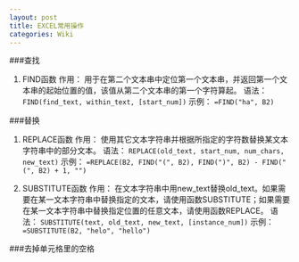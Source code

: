```yaml
---
layout: post
title: EXCEL常用操作
categories: Wiki
---
```


###查找
  1. FIND函数
作用：
用于在第二个文本串中定位第一个文本串，并返回第一个文本串的起始位置的值，该值从第二个文本串的第一个字符算起。
语法：
`FIND(find_text, within_text, [start_num])`
示例：
`=FIND("ha", B2)`

###替换
  1. REPLACE函数
作用：
使用其它文本字符串并根据所指定的字符数替换某文本字符串中的部分文本。
语法：
`REPLACE(old_text, start_num, num_chars, new_text)`
示例：
`=REPLACE(B2, FIND("(", B2), FIND(")", B2) - FIND("(", B2) + 1, "")`

  2. SUBSTITUTE函数
作用：
在文本字符串中用new_text替换old_text。如果需要在某一文本字符串中替换指定的文本，请使用函数SUBSTITUTE；如果需要在某一文本字符串中替换指定位置的任意文本，请使用函数REPLACE。
语法：
`SUBSTITUTE(text, old_text, new_text, [instance_num])`
示例：
`=SUBSTITUTE(B2, "helo", "hello")`

###去掉单元格里的空格
